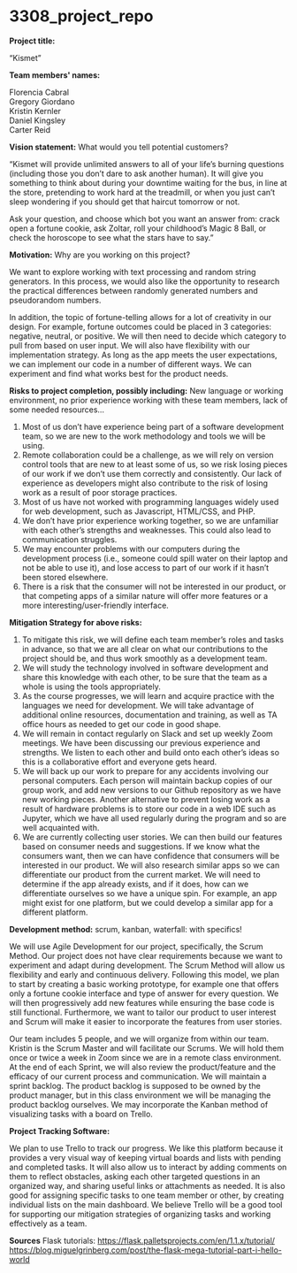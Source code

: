 # 3308_project_repo

**Project title:**

“Kismet”

**Team members' names:**

Florencia Cabral<br/> Gregory Giordano<br/> Kristin Kernler<br/> Daniel Kingsley<br/> Carter Reid

**Vision statement:** What would you tell potential customers?

“Kismet will provide unlimited answers to all of your life’s burning questions (including those you don’t dare to ask another human). It will give you something to think about during your downtime waiting for the bus, in line at the store, pretending to work hard at the treadmill, or when you just can’t sleep wondering if you should get that haircut tomorrow or not.

Ask your question, and choose which bot you want an answer from: crack open a fortune cookie, ask Zoltar, roll your childhood’s Magic 8 Ball, or check the horoscope to see what the stars have to say.”

**Motivation:** Why are you working on this project?

We want to explore working with text processing and random string generators. In this process, we would also like the opportunity to research the practical differences between randomly generated numbers and pseudorandom numbers.

In addition, the topic of fortune-telling allows for a lot of creativity in our design. For example, fortune outcomes could be placed in 3 categories: negative, neutral, or positive. We will then need to decide which category to pull from based on user input. We will also have flexibility with our implementation strategy. As long as the app meets the user expectations, we can implement our code in a number of different ways. We can experiment and find what works best for the product needs.

**Risks to project completion, possibly including:** New language or working environment, no prior experience working with these team members, lack of some needed resources…

1. Most of us don’t have experience being part of a software development team, so we are new to the work methodology and tools we will be using.
2. Remote collaboration could be a challenge, as we will rely on version control tools that are new to at least some of us, so we risk losing pieces of our work if we don’t use them correctly and consistently. Our lack of experience as developers might also contribute to the risk of losing work as a result of poor storage practices.
3. Most of us have not worked with programming languages widely used for web development, such as Javascript, HTML/CSS, and PHP.
4. We don’t have prior experience working together, so we are unfamiliar with each other’s strengths and weaknesses. This could also lead to communication struggles.
5. We may encounter problems with our computers during the development process (i.e., someone could spill water on their laptop and not be able to use it), and lose access to part of our work if it hasn’t been stored elsewhere.
6. There is a risk that the consumer will not be interested in our product, or that competing apps of a similar nature will offer more features or a more interesting/user-friendly interface. 

**Mitigation Strategy for above risks:**

1. To mitigate this risk, we will define each team member’s roles and tasks in advance, so that we are all clear on what our contributions to the project should be, and thus work smoothly as a development team. 
2. We will study the technology involved in software development and share this knowledge with each other, to be sure that the team as a whole is using the tools appropriately.
3. As the course progresses, we will learn and acquire practice with the languages we need for development. We will take advantage of additional online resources, documentation and training, as well as TA office hours as needed to get our code in good shape.
4. We will remain in contact regularly on Slack and set up weekly Zoom meetings. We have been discussing our previous experience and strengths. We listen to each other and build onto each other’s ideas so this is a collaborative effort and everyone gets heard.
5. We will back up our work to prepare for any accidents involving our personal computers. Each person will maintain backup copies of our group work, and add new versions to our Github repository as we have new working pieces. Another alternative to prevent losing work as a result of hardware problems is to store our code in a web IDE such as Jupyter, which we have all used regularly during the program and so are well acquainted with.
6. We are currently collecting user stories. We can then build our features based on consumer needs and suggestions. If we know what the consumers want, then we can have confidence that consumers will be interested in our product. We will also research similar apps so we can differentiate our product from the current market. We will need to determine if the app already exists, and if it does, how can we differentiate ourselves so we have a unique spin. For example, an app might exist for one platform, but we could develop a similar app for a different platform.

**Development method:** scrum, kanban, waterfall: with specifics!

We will use Agile Development for our project, specifically, the Scrum Method. Our project does not have clear requirements because we want to experiment and adapt during development. The Scrum Method will allow us flexibility and early and continuous delivery. Following this model, we plan to start by creating a basic working prototype, for example one that offers only a fortune cookie interface and type of answer for every question. We will then progressively add new features while ensuring the base code is still functional. Furthermore, we want to tailor our product to user interest and Scrum will make it easier to incorporate the features from user stories. 

Our team includes 5 people, and we will organize from within our team. Kristin is the Scrum Master and will facilitate our Scrums. We will hold them once or twice a week in Zoom since we are in a remote class environment. At the end of each Sprint, we will also review the product/feature and the efficacy of our current process and communication. We will maintain a sprint backlog. The product backlog is supposed to be owned by the product manager, but in this class environment we will be managing the product backlog ourselves. We may incorporate the Kanban method of visualizing tasks with a board on Trello.

**Project Tracking Software:**

We plan to use Trello to track our progress. We like this platform because it provides a very visual way of keeping virtual boards and lists with pending and completed tasks. It will also allow us to interact by adding comments on them to reflect obstacles, asking each other targeted questions in an organized way, and sharing useful links or attachments as needed. It is also good for assigning specific tasks to one team member or other, by creating individual lists on the main dashboard. We believe Trello will be a good tool for supporting our mitigation strategies of organizing tasks and working effectively as a team.

**Sources**
Flask tutorials:
https://flask.palletsprojects.com/en/1.1.x/tutorial/<br/>
https://blog.miguelgrinberg.com/post/the-flask-mega-tutorial-part-i-hello-world<br/>


